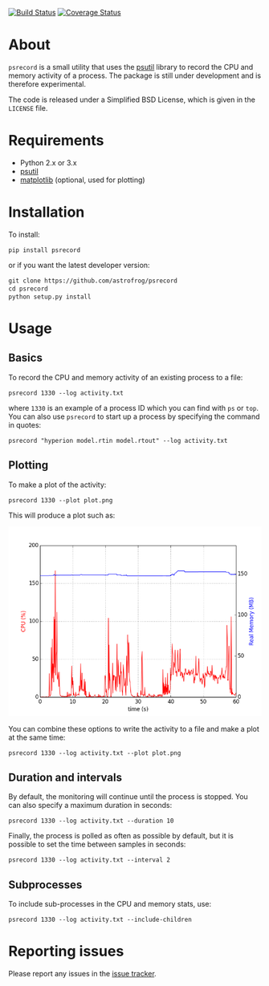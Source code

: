 [![Build Status](https://travis-ci.org/astrofrog/psrecord.svg?branch=master)](https://travis-ci.org/astrofrog/psrecord) [![Coverage Status](https://coveralls.io/repos/astrofrog/psrecord/badge.svg)](https://coveralls.io/r/astrofrog/psrecord)

About
=====

``psrecord`` is a small utility that uses the
[psutil](https://code.google.com/p/psutil/) library to record the CPU and
memory activity of a process. The package is still under development and is
therefore experimental.

The code is released under a Simplified BSD License, which is given in the
``LICENSE`` file.

Requirements
============

* Python 2.x or 3.x
* [psutil](https://code.google.com/p/psutil/)
* [matplotlib](http://www.matplotlib.org) (optional, used for plotting)

Installation
============

To install:

    pip install psrecord

or if you want the latest developer version:

    git clone https://github.com/astrofrog/psrecord
    cd psrecord
    python setup.py install

Usage
=====

Basics
------

To record the CPU and memory activity of an existing process to a file:

    psrecord 1330 --log activity.txt

where ``1330`` is an example of a process ID which you can find with ``ps`` or
``top``. You can also use ``psrecord`` to start up a process by specifying the
command in quotes:

    psrecord "hyperion model.rtin model.rtout" --log activity.txt

Plotting
--------

To make a plot of the activity:

    psrecord 1330 --plot plot.png

This will produce a plot such as:

![screenshot](screenshot.png)

You can combine these options to write the activity to a file and make a plot
at the same time:

    psrecord 1330 --log activity.txt --plot plot.png

Duration and intervals
----------------------

By default, the monitoring will continue until the process is stopped. You can
also specify a maximum duration in seconds:

    psrecord 1330 --log activity.txt --duration 10

Finally, the process is polled as often as possible by default, but it is
possible to set the time between samples in seconds:

    psrecord 1330 --log activity.txt --interval 2

Subprocesses
------------

To include sub-processes in the CPU and memory stats, use:

    psrecord 1330 --log activity.txt --include-children

Reporting issues
================

Please report any issues in the
[issue tracker](https://github.com/astrofrog/psrecord/issues).
